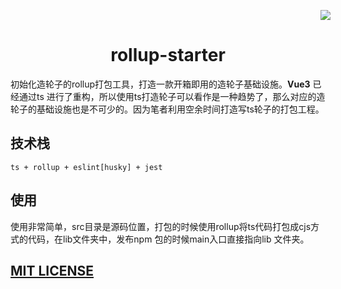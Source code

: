 <p align="center">
    <img src="https://si.geilicdn.com/img-1ede0000017d3c3cf95e0a20e2c5-unadjust_249_250.png" style="position:relative;left:50%;">
    <h1 align="center"> rollup-starter</h1>
</p>


初始化造轮子的rollup打包工具，打造一款开箱即用的造轮子基础设施。**Vue3** 已经通过ts 进行了重构，所以使用ts打造轮子可以看作是一种趋势了，那么对应的造轮子的基础设施也是不可少的。因为笔者利用空余时间打造写ts轮子的打包工程。


## 技术栈

```shell
ts + rollup + eslint[husky] + jest
```

## 使用

使用非常简单，src目录是源码位置，打包的时候使用rollup将ts代码打包成cjs方式的代码，在lib文件夹中，发布npm 包的时候main入口直接指向lib 文件夹。

## [MIT LICENSE](https://opensource.org/licenses/MIT)


